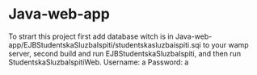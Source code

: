 # Java-web-app

To strart this project first add database witch is in Java-web-app/EJBStudentskaSluzbaIspiti/studentskasluzbaispiti.sqi to your wamp server, second build and run EJBStudentskaSluzbaIspiti, and then run StudentskaSluzbaIspitiWeb.
Username: a
Password: a
